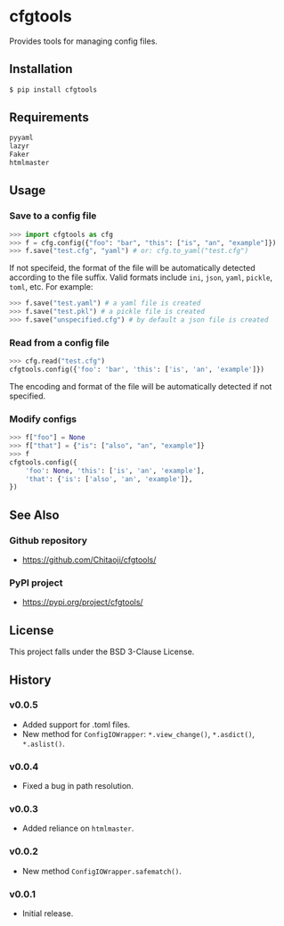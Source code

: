 # cfgtools
Provides tools for managing config files.

## Installation
```sh
$ pip install cfgtools
```

## Requirements
```txt
pyyaml
lazyr
Faker
htmlmaster
```

## Usage
### Save to a config file

```py
>>> import cfgtools as cfg
>>> f = cfg.config({"foo": "bar", "this": ["is", "an", "example"]})
>>> f.save("test.cfg", "yaml") # or: cfg.to_yaml("test.cfg")
```
If not specifeid, the format of the file will be automatically detected according to the file suffix. Valid formats include `ini`, `json`, `yaml`, `pickle`, `toml`, etc. For example:
```py
>>> f.save("test.yaml") # a yaml file is created
>>> f.save("test.pkl") # a pickle file is created
>>> f.save("unspecified.cfg") # by default a json file is created
```

### Read from a config file
```py
>>> cfg.read("test.cfg")
cfgtools.config({'foo': 'bar', 'this': ['is', 'an', 'example']})
```
The encoding and format of the file will be automatically detected if not specified.

### Modify configs
```py
>>> f["foo"] = None
>>> f["that"] = {"is": ["also", "an", "example"]}
>>> f
cfgtools.config({
    'foo': None, 'this': ['is', 'an', 'example'],
    'that': {'is': ['also', 'an', 'example']},
})
```

## See Also
### Github repository
* https://github.com/Chitaoji/cfgtools/

### PyPI project
* https://pypi.org/project/cfgtools/

## License
This project falls under the BSD 3-Clause License.

## History
### v0.0.5
* Added support for .toml files.
* New method for `ConfigIOWrapper`: `*.view_change()`, `*.asdict()`, `*.aslist()`.

### v0.0.4
* Fixed a bug in path resolution.

### v0.0.3
* Added reliance on `htmlmaster`.

### v0.0.2
* New method `ConfigIOWrapper.safematch()`.

### v0.0.1
* Initial release.